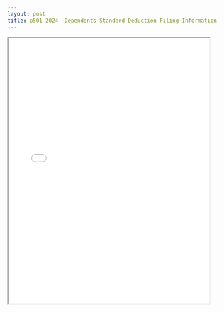 ```yaml
---
layout: post
title: p501-2024--Dependents-Standard-Deduction-Filing-Information
---
```


<div class="pdf-container">
<iframe src="/ea//_pdf-2-md/p501-2024--Dependents-Standard-Deduction-Filing-Information.pdf" height="600" width="90%" allowFullScreen="true"></iframe>
</div>


